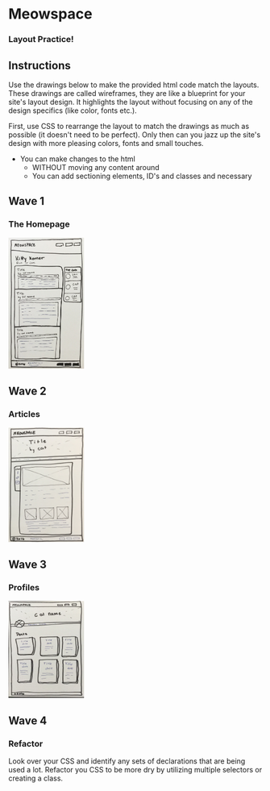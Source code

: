 # Meowspace
### Layout Practice!


## Instructions

Use the drawings below to make the provided html code match the layouts. These drawings are called wireframes, they are like a blueprint for your site's layout design. It highlights the layout without focusing on any of the design specifics (like color, fonts etc.).


First, use CSS to rearrange the layout to match the drawings as much as possible (it doesn't need to be perfect).  Only then can you jazz up the site's design with more pleasing colors, fonts and small touches.


- You can make changes to the html
  - WITHOUT moving any content around
  - You can add sectioning elements, ID's and classes and necessary



## Wave 1
### The Homepage

<img src="assets/imgs/home_layout.jpg" alt="homepage layout" width="150px"/>


## Wave 2
### Articles


<img src="assets/imgs/article_layout.jpg" alt="article layout" width="150px"/>

## Wave 3
### Profiles


<img src="assets/imgs/profile_layout.jpg" alt="profile layout" width="150px"/>

## Wave 4
### Refactor

Look over your CSS and identify any sets of declarations that are being used a lot. Refactor you CSS to be more dry by utilizing multiple selectors or creating a class.
